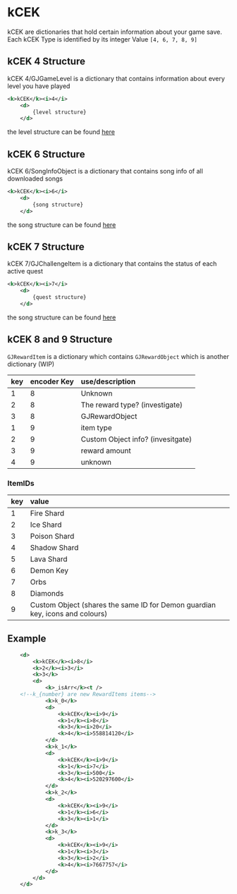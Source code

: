 # kCEK

kCEK are dictionaries that hold certain information about your game save. Each kCEK Type is identified by its integer Value `[4, 6, 7, 8, 9]`

## kCEK 4 Structure

kCEK 4/GJGameLevel is a dictionary that contains information about every level you have played

```XML
<k>kCEK</k><i>4</i> 
    <d> 
        {level structure} 
    </d>
```

the level structure can be found [here](resources/client/level.md)

## kCEK 6 Structure

kCEK 6/SongInfoObject is a dictionary that contains song info of all downloaded songs

```XML
<k>kCEK</k><i>6</i> 
    <d> 
        {song structure} 
    </d>
```
the song structure can be found [here](resources/server/song.md)

## kCEK 7 Structure

kCEK 7/GJChallengeItem is a dictionary that contains the status of each active quest

```XML
<k>kCEK</k><i>7</i> 
    <d> 
        {quest structure} 
    </d>
```
the song structure can be found [here](resources/client/gamesave/quests.md)

## kCEK 8 and 9 Structure

`GJRewardItem` is a dictionary which contains `GJRewardObject` which is another dictionary (WIP)

| key | encoder Key | use/description |
|:----|:------------|:------------|
| 1 | 8 | Unknown |
| 2 | 8 | The reward type? (investigate) |
| 3 | 8 | GJRewardObject |
| 1 | 9 | item type |
| 2 | 9 | Custom Object info? (invesitgate) |
| 3 | 9 | reward amount |
| 4 | 9 | unknown |

### ItemIDs

| key | value |
|:----|:------|
| 1 | Fire Shard |
| 2 | Ice Shard |
| 3 | Poison Shard |
| 4 | Shadow Shard |
| 5 | Lava Shard |
| 6 | Demon Key |
| 7 | Orbs |
| 8 | Diamonds |
| 9 | Custom Object (shares the same ID for Demon guardian key, icons and colours) |


## Example

```XML
    <d>
        <k>kCEK</k><i>8</i>
        <k>2</k><i>3</i>
        <k>3</k>
        <d>
            <k>_isArr</k><t />
    <!--k_{number} are new RewardItems items-->
            <k>k_0</k>
            <d>
                <k>kCEK</k><i>9</i>
                <k>1</k><i>8</i>
                <k>3</k><i>20</i>
                <k>4</k><i>558814120</i>
            </d>
            <k>k_1</k>
            <d>
                <k>kCEK</k><i>9</i>
                <k>1</k><i>7</i>
                <k>3</k><i>500</i>
                <k>4</k><i>520297600</i>
            </d>
            <k>k_2</k>
            <d>
                <k>kCEK</k><i>9</i>
                <k>1</k><i>6</i>
                <k>3</k><i>1</i>
            </d>
            <k>k_3</k>
            <d>
                <k>kCEK</k><i>9</i>
                <k>1</k><i>3</i>
                <k>3</k><i>2</i>
                <k>4</k><i>7667757</i>
            </d>
        </d>
    </d>
```